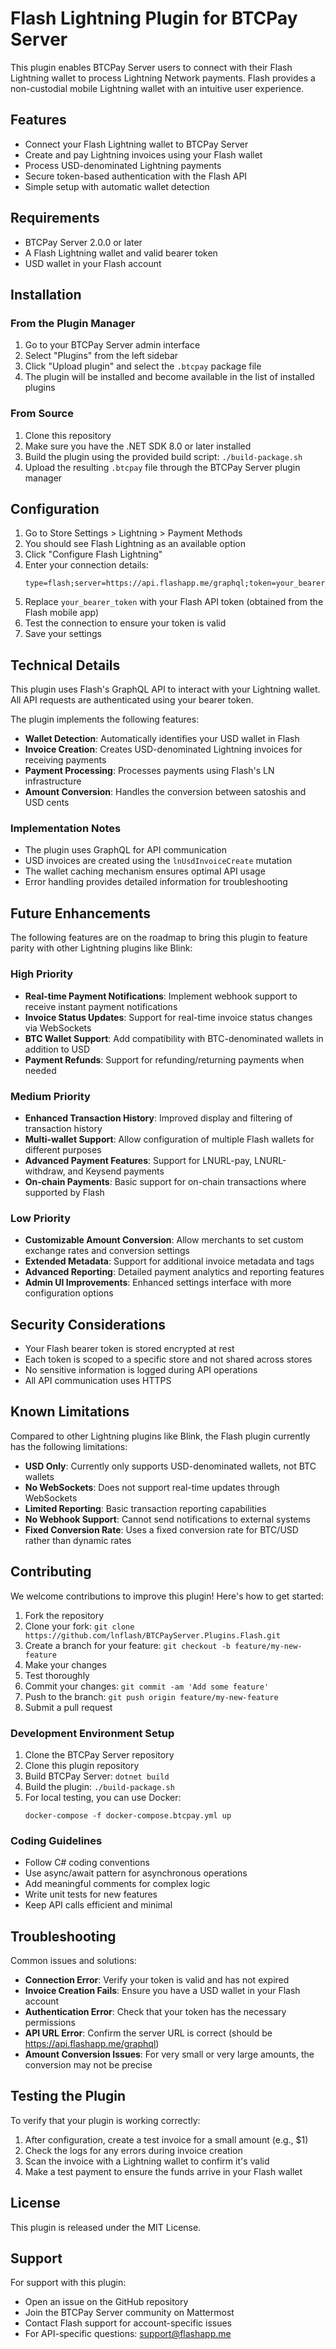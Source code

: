 # Flash Lightning Plugin for BTCPay Server

This plugin enables BTCPay Server users to connect with their Flash Lightning wallet to process Lightning Network payments. Flash provides a non-custodial mobile Lightning wallet with an intuitive user experience.

## Features

- Connect your Flash Lightning wallet to BTCPay Server
- Create and pay Lightning invoices using your Flash wallet
- Process USD-denominated Lightning payments 
- Secure token-based authentication with the Flash API
- Simple setup with automatic wallet detection

## Requirements

- BTCPay Server 2.0.0 or later
- A Flash Lightning wallet and valid bearer token
- USD wallet in your Flash account

## Installation

### From the Plugin Manager

1. Go to your BTCPay Server admin interface
2. Select "Plugins" from the left sidebar
3. Click "Upload plugin" and select the `.btcpay` package file
4. The plugin will be installed and become available in the list of installed plugins

### From Source

1. Clone this repository
2. Make sure you have the .NET SDK 8.0 or later installed
3. Build the plugin using the provided build script: `./build-package.sh`
4. Upload the resulting `.btcpay` file through the BTCPay Server plugin manager

## Configuration

1. Go to Store Settings > Lightning > Payment Methods
2. You should see Flash Lightning as an available option
3. Click "Configure Flash Lightning"
4. Enter your connection details:
   ```
   type=flash;server=https://api.flashapp.me/graphql;token=your_bearer_token
   ```
5. Replace `your_bearer_token` with your Flash API token (obtained from the Flash mobile app)
6. Test the connection to ensure your token is valid
7. Save your settings

## Technical Details

This plugin uses Flash's GraphQL API to interact with your Lightning wallet. All API requests are authenticated using your bearer token.

The plugin implements the following features:

- **Wallet Detection**: Automatically identifies your USD wallet in Flash
- **Invoice Creation**: Creates USD-denominated Lightning invoices for receiving payments
- **Payment Processing**: Processes payments using Flash's LN infrastructure
- **Amount Conversion**: Handles the conversion between satoshis and USD cents

### Implementation Notes

- The plugin uses GraphQL for API communication
- USD invoices are created using the `lnUsdInvoiceCreate` mutation
- The wallet caching mechanism ensures optimal API usage
- Error handling provides detailed information for troubleshooting

## Future Enhancements

The following features are on the roadmap to bring this plugin to feature parity with other Lightning plugins like Blink:

### High Priority

- **Real-time Payment Notifications**: Implement webhook support to receive instant payment notifications
- **Invoice Status Updates**: Support for real-time invoice status changes via WebSockets
- **BTC Wallet Support**: Add compatibility with BTC-denominated wallets in addition to USD
- **Payment Refunds**: Support for refunding/returning payments when needed

### Medium Priority

- **Enhanced Transaction History**: Improved display and filtering of transaction history
- **Multi-wallet Support**: Allow configuration of multiple Flash wallets for different purposes
- **Advanced Payment Features**: Support for LNURL-pay, LNURL-withdraw, and Keysend payments
- **On-chain Payments**: Basic support for on-chain transactions where supported by Flash

### Low Priority

- **Customizable Amount Conversion**: Allow merchants to set custom exchange rates and conversion settings
- **Extended Metadata**: Support for additional invoice metadata and tags
- **Advanced Reporting**: Detailed payment analytics and reporting features
- **Admin UI Improvements**: Enhanced settings interface with more configuration options

## Security Considerations

- Your Flash bearer token is stored encrypted at rest
- Each token is scoped to a specific store and not shared across stores
- No sensitive information is logged during API operations
- All API communication uses HTTPS

## Known Limitations

Compared to other Lightning plugins like Blink, the Flash plugin currently has the following limitations:

- **USD Only**: Currently only supports USD-denominated wallets, not BTC wallets
- **No WebSockets**: Does not support real-time updates through WebSockets
- **Limited Reporting**: Basic transaction reporting capabilities
- **No Webhook Support**: Cannot send notifications to external systems
- **Fixed Conversion Rate**: Uses a fixed conversion rate for BTC/USD rather than dynamic rates

## Contributing

We welcome contributions to improve this plugin! Here's how to get started:

1. Fork the repository
2. Clone your fork: `git clone https://github.com/lnflash/BTCPayServer.Plugins.Flash.git`
3. Create a branch for your feature: `git checkout -b feature/my-new-feature`
4. Make your changes
5. Test thoroughly
6. Commit your changes: `git commit -am 'Add some feature'`
7. Push to the branch: `git push origin feature/my-new-feature`
8. Submit a pull request

### Development Environment Setup

1. Clone the BTCPay Server repository
2. Clone this plugin repository
3. Build BTCPay Server: `dotnet build`
4. Build the plugin: `./build-package.sh`
5. For local testing, you can use Docker:
   ```
   docker-compose -f docker-compose.btcpay.yml up
   ```

### Coding Guidelines

- Follow C# coding conventions
- Use async/await pattern for asynchronous operations
- Add meaningful comments for complex logic
- Write unit tests for new features
- Keep API calls efficient and minimal

## Troubleshooting

Common issues and solutions:

- **Connection Error**: Verify your token is valid and has not expired
- **Invoice Creation Fails**: Ensure you have a USD wallet in your Flash account
- **Authentication Error**: Check that your token has the necessary permissions
- **API URL Error**: Confirm the server URL is correct (should be https://api.flashapp.me/graphql)
- **Amount Conversion Issues**: For very small or very large amounts, the conversion may not be precise

## Testing the Plugin

To verify that your plugin is working correctly:

1. After configuration, create a test invoice for a small amount (e.g., $1)
2. Check the logs for any errors during invoice creation
3. Scan the invoice with a Lightning wallet to confirm it's valid
4. Make a test payment to ensure the funds arrive in your Flash wallet

## License

This plugin is released under the MIT License.

## Support

For support with this plugin:
- Open an issue on the GitHub repository
- Join the BTCPay Server community on Mattermost
- Contact Flash support for account-specific issues
- For API-specific questions: support@flashapp.me
